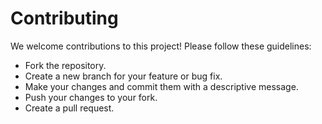 # Contributing

We welcome contributions to this project! Please follow these guidelines:

- Fork the repository.
- Create a new branch for your feature or bug fix.
- Make your changes and commit them with a descriptive message.
- Push your changes to your fork.
- Create a pull request.
